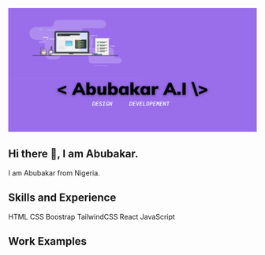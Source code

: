

![Design and Development](https://github.com/her0007/her0007/blob/main/Black%20%26%20White%20Simple%20Music%20Channel%20Youtube%20Banner.png)

## Hi there 👋, I am Abubakar.

I am Abubakar from Nigeria.

## Skills and Experience

HTML
CSS
Boostrap
TailwindCSS
React 
JavaScript

## Work Examples


